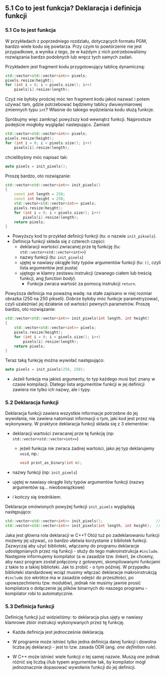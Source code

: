## 5.1 Co to jest funkcja? Deklaracja i definicja funkcji

### 5.1 Co to jest funkcja

W przykładach z poprzedniego rozdziału, dotyczących formatu PGM, bardzo wiele kodu się powtarza. Przy czym to powtórzenie nie jest przypadkowe, a wynika z tego, że w każdym z nich potrzebowaliśmy rozwiązania bardzo podobnych lub  wręcz tych samych zadań. 

Przykładem jest fragment kodu przygotowujący tablicę dynamiczną:

```c++
std::vector<std::vector<int>> pixels;
pixels.resize(height);
for (int i = 0; i < pixels.size(); i++)
    pixels[i].resize(length);
```

Czyż nie byłoby prościej móc ten fragment kodu jakoś nazwać i potem używać tam, gdzie potrzebować będziemy tablicy dwuwymiarowej zmiennych typu `int`? Właśnie do takiego wydzielania kodu służą funkcje. 

Spróbujmy więc zamknąć powyższy kod wewnątrz funkcji. Najprostsze podejście mogłoby wyglądać nastepująco. Zamiast 

```c++
std::vector<std::vector<int>> pixels;
pixels.resize(height);
for (int i = 0; i < pixels.size(); i++)
    pixels[i].resize(length);
```

chcielibyśmy móc napisać tak:

```c++ 
auto pixels = init_pixels();
```

Proszę bardzo, oto rozwiązanie:

```c++
std::vector<std::vector<int>> init_pixels()
{
    const int length = 250;
    const int height = 250;
    std::vector<std::vector<int>> pixels;
    pixels.resize(height);
    for (int i = 0; i < pixels.size(); i++)
        pixels[i].resize(length);
    return pixels;
}
```

- Powyższy kod to przykład definicji funkcji (tu: o nazwie `init_piksels`).
- Definicja funkcji składa się z czterech części:
  - deklaracji wartości zwracanej prze tę funkcję (tu: `std::vector<std::vector<int>>`)
  - nazwy funkcji (tu: `init_pixels`)
  - ujętej w nawiasy okrągłe listy typów argumentów funkcji (tu: `()`, czyli lista argumentów jest pusta)
  - ujętego w klamry zestawu instrukcji (zwanego ciałem lub treścią funkcji, ang *function body*). 
    - Funkcja zwraca wartość za pomocą instrukcji `return`. 

Powyższa definicja ma poważną wadę: na stałe zapisano w niej rozmiar obrazka (250 na 250 pikseli). Dobrze byłoby móc funkcje parametryzować, czyli uzależniać jej działanie od wartości pewnych parametrów. Proszę bardzo, oto rozwiązanie:

```c++  
std::vector<std::vector<int>> init_pixels(int length, int height)
{
    std::vector<std::vector<int>> pixels;
    pixels.resize(height);
    for (int i = 0; i < pixels.size(); i++)
        pixels[i].resize(length);
    return pixels;
}
```

Teraz taką funkcję można wywołać następująco:

```c++
auto pixels = init_pixels(250, 250);
```

- Jeżeli funkcja ma jakieś argumenty, to typ każdego musi być znany w czasie kompilacji. Dlatego lista argumentów funkcji w jej definicji zawiera nie tylko ich nazwy, ale i typy. 

###  5.2 Deklaracja funkcji  

Deklaracja funkcji zawiera wszystkie informacje potrzebne do jej wywołania, nie zawiera natomiast informacji o tym, jaki kod jest przez nią wykonywany. W praktyce deklaracja funkcji składa się z 3 elementów:

- deklaracji wartości zwracanej prze tę funkcję (np: `std::vector<std::vector<int>>`)

  - jeżeli funkcja nie zwraca żadnej wartości, jako jej typ deklarujemy `void`, np.:

    ```c++ 
    void print_as_binary(int n);
    ```

- nazwy funkcji (np: `init_pixels`)

- ujętej w nawiasy okrągłe listy typów argumentów funkcji (nazwy argumentów są... nieobowiązkowe)

- i kończy się średnikiem. 

Deklaracje omówionych powyżej funkcji `init_pixels`  wyglądają następująco:

```c++
std::vector<std::vector<int>> init_pixels();                        // pierwsza
std::vector<std::vector<int>> init_pixels(int length, int height);  // druga
```

Jaka jest główna rola deklaracji w C++? Otóż tuż po zadeklarowaniu funkcji możemy jej używać, co bardzo ułatwia korzystanie z bibliotek funkcji. Zazwyczaj aby użyć biblioteki, włączamy do programu deklaracje  udostępnianych przez nią funkcji - służy do tego makroinstrukcja `#include`. Następnie informujemy kompilator (a w zasadzie tzw. *linker*), że chcemy, aby nasz program został połączony z gotowymi, skompilowanymi funkcjami z takie to a takiej biblioteki. Jak to zrobić - o tym później. W przypadku biblioteki standardowej wciąż musimy włączać deklaracje makroinstrukcją `#include` (co wkrótce ma w zasadzie odejść do przeszłości, po upowszechnieniu tzw. modułów), jednak nie musimy jawnie prosić kompilatora o dołączenie jaj plików binarnych do naszego programu - kompilator robi to automatycznie.       

### 5.3 Definicja funkcji

Definicję funkcji już widzieliśmy: to deklaracja plus ujęty w nawiasy klamrowe zbiór instrukcji wykonywanych przez tę funkcję. 

- Każda definicja jest jednocześnie deklaracją. 

- W programie może istnieć tylko jedna definicja danej funkcji i dowolna liczba jej deklaracji - jest to tzw. zasada ODR (ang. *one definition rule*).
- W C++ może istnieć wiele funkcji o tej samej nazwie. Muszą one jednak różnić się liczbą i/lub typem argumentów tak, by kompilator mógł jednoznacznie dopasować wywołanie funkcji do jej definicji.  